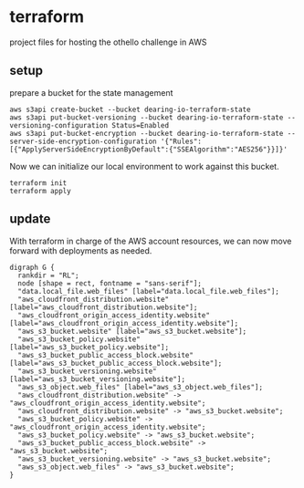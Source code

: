# terraform

project files for hosting the othello challenge in AWS

## setup

prepare a bucket for the state management

```
aws s3api create-bucket --bucket dearing-io-terraform-state
aws s3api put-bucket-versioning --bucket dearing-io-terraform-state --versioning-configuration Status=Enabled
aws s3api put-bucket-encryption --bucket dearing-io-terraform-state --server-side-encryption-configuration '{"Rules":[{"ApplyServerSideEncryptionByDefault":{"SSEAlgorithm":"AES256"}}]}'
```

Now we can initialize our local environment to work against this bucket.

```
terraform init
terraform apply
```

## update

With terraform in charge of the AWS account resources, we can now move forward with deployments as needed. 


```
digraph G {
  rankdir = "RL";
  node [shape = rect, fontname = "sans-serif"];
  "data.local_file.web_files" [label="data.local_file.web_files"];
  "aws_cloudfront_distribution.website" [label="aws_cloudfront_distribution.website"];
  "aws_cloudfront_origin_access_identity.website" [label="aws_cloudfront_origin_access_identity.website"];
  "aws_s3_bucket.website" [label="aws_s3_bucket.website"];
  "aws_s3_bucket_policy.website" [label="aws_s3_bucket_policy.website"];
  "aws_s3_bucket_public_access_block.website" [label="aws_s3_bucket_public_access_block.website"];
  "aws_s3_bucket_versioning.website" [label="aws_s3_bucket_versioning.website"];
  "aws_s3_object.web_files" [label="aws_s3_object.web_files"];
  "aws_cloudfront_distribution.website" -> "aws_cloudfront_origin_access_identity.website";
  "aws_cloudfront_distribution.website" -> "aws_s3_bucket.website";
  "aws_s3_bucket_policy.website" -> "aws_cloudfront_origin_access_identity.website";
  "aws_s3_bucket_policy.website" -> "aws_s3_bucket.website";
  "aws_s3_bucket_public_access_block.website" -> "aws_s3_bucket.website";
  "aws_s3_bucket_versioning.website" -> "aws_s3_bucket.website";
  "aws_s3_object.web_files" -> "aws_s3_bucket.website";
}

```
